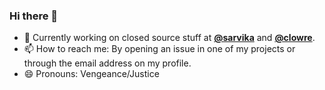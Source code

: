 ### Hi there 👋

<!--
**realbucksavage/realbucksavage** is a ✨ _special_ ✨ repository because its `README.md` (this file) appears on your GitHub profile. -->

- 🔭 Currently working on closed source stuff at **[@sarvika](https://sarvika.com)** and **[@clowre](https://clowre.com)**.
- 📫 How to reach me: By opening an issue in one of my projects or through the email address on my profile.
- 😄 Pronouns: Vengeance/Justice
<!-- - ⚡ Fun fact: You can use Arch without telling people that you use arch btw. -->
<!-- - 👯 I’m looking to collaborate on Go and
- 🤔 I’m looking for help with OpenRGB and C++.
 -->
